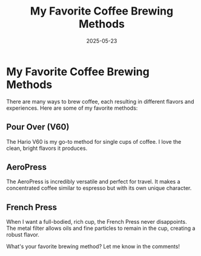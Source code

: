 ﻿---
layout: post
title: "My Favorite Coffee Brewing Methods"
date: 2025-05-23
categories: coffee
---

# My Favorite Coffee Brewing Methods

There are many ways to brew coffee, each resulting in different flavors and experiences. Here are some of my favorite methods:

## Pour Over (V60)

The Hario V60 is my go-to method for single cups of coffee. I love the clean, bright flavors it produces.

## AeroPress

The AeroPress is incredibly versatile and perfect for travel. It makes a concentrated coffee similar to espresso but with its own unique character.

## French Press

When I want a full-bodied, rich cup, the French Press never disappoints. The metal filter allows oils and fine particles to remain in the cup, creating a robust flavor.

What's your favorite brewing method? Let me know in the comments!
